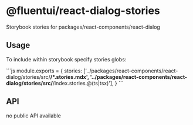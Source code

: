 # @fluentui/react-dialog-stories

Storybook stories for packages/react-components/react-dialog

## Usage

To include within storybook specify stories globs:

\`\`\`js
module.exports = {
stories: ['../packages/react-components/react-dialog/stories/src/**/*.stories.mdx', '../packages/react-components/react-dialog/stories/src/**/index.stories.@(ts|tsx)'],
}
\`\`\`

## API

no public API available
